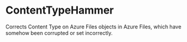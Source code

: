# ContentTypeHammer
Corrects Content Type on Azure Files objects in Azure Files, which have somehow been corrupted or set incorrectly.
